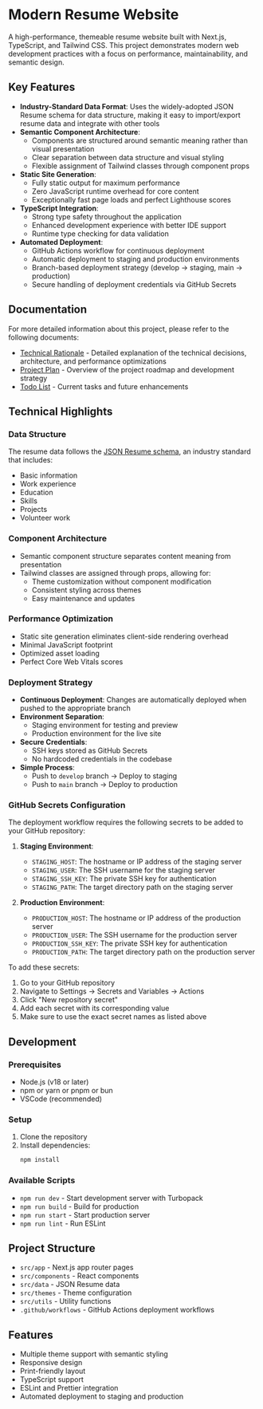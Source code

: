 # Modern Resume Website

A high-performance, themeable resume website built with Next.js, TypeScript, and Tailwind CSS. This project demonstrates modern web development practices with a focus on performance, maintainability, and semantic design.

## Key Features

- **Industry-Standard Data Format**: Uses the widely-adopted JSON Resume schema for data structure, making it easy to import/export resume data and integrate with other tools
- **Semantic Component Architecture**: 
  - Components are structured around semantic meaning rather than visual presentation
  - Clear separation between data structure and visual styling
  - Flexible assignment of Tailwind classes through component props
- **Static Site Generation**:
  - Fully static output for maximum performance
  - Zero JavaScript runtime overhead for core content
  - Exceptionally fast page loads and perfect Lighthouse scores
- **TypeScript Integration**:
  - Strong type safety throughout the application
  - Enhanced development experience with better IDE support
  - Runtime type checking for data validation
- **Automated Deployment**:
  - GitHub Actions workflow for continuous deployment
  - Automatic deployment to staging and production environments
  - Branch-based deployment strategy (develop → staging, main → production)
  - Secure handling of deployment credentials via GitHub Secrets

## Documentation

For more detailed information about this project, please refer to the following documents:

- [Technical Rationale](doc/rationale.md) - Detailed explanation of the technical decisions, architecture, and performance optimizations
- [Project Plan](doc/plan.md) - Overview of the project roadmap and development strategy
- [Todo List](doc/todo.md) - Current tasks and future enhancements

## Technical Highlights

### Data Structure
The resume data follows the [JSON Resume schema](https://jsonresume.org/), an industry standard that includes:
- Basic information
- Work experience
- Education
- Skills
- Projects
- Volunteer work

### Component Architecture
- Semantic component structure separates content meaning from presentation
- Tailwind classes are assigned through props, allowing for:
  - Theme customization without component modification
  - Consistent styling across themes
  - Easy maintenance and updates

### Performance Optimization
- Static site generation eliminates client-side rendering overhead
- Minimal JavaScript footprint
- Optimized asset loading
- Perfect Core Web Vitals scores

### Deployment Strategy
- **Continuous Deployment**: Changes are automatically deployed when pushed to the appropriate branch
- **Environment Separation**: 
  - Staging environment for testing and preview
  - Production environment for the live site
- **Secure Credentials**: 
  - SSH keys stored as GitHub Secrets
  - No hardcoded credentials in the codebase
- **Simple Process**:
  - Push to `develop` branch → Deploy to staging
  - Push to `main` branch → Deploy to production

### GitHub Secrets Configuration
The deployment workflow requires the following secrets to be added to your GitHub repository:

1. **Staging Environment**:
   - `STAGING_HOST`: The hostname or IP address of the staging server
   - `STAGING_USER`: The SSH username for the staging server
   - `STAGING_SSH_KEY`: The private SSH key for authentication
   - `STAGING_PATH`: The target directory path on the staging server

2. **Production Environment**:
   - `PRODUCTION_HOST`: The hostname or IP address of the production server
   - `PRODUCTION_USER`: The SSH username for the production server
   - `PRODUCTION_SSH_KEY`: The private SSH key for authentication
   - `PRODUCTION_PATH`: The target directory path on the production server

To add these secrets:
1. Go to your GitHub repository
2. Navigate to Settings → Secrets and Variables → Actions
3. Click "New repository secret"
4. Add each secret with its corresponding value
5. Make sure to use the exact secret names as listed above

## Development

### Prerequisites
- Node.js (v18 or later)
- npm or yarn or pnpm or bun
- VSCode (recommended)

### Setup
1. Clone the repository
2. Install dependencies:
   ```bash
   npm install
   ```

### Available Scripts
- `npm run dev` - Start development server with Turbopack
- `npm run build` - Build for production
- `npm run start` - Start production server
- `npm run lint` - Run ESLint

## Project Structure
- `src/app` - Next.js app router pages
- `src/components` - React components
- `src/data` - JSON Resume data
- `src/themes` - Theme configuration
- `src/utils` - Utility functions
- `.github/workflows` - GitHub Actions deployment workflows

## Features
- Multiple theme support with semantic styling
- Responsive design
- Print-friendly layout
- TypeScript support
- ESLint and Prettier integration
- Automated deployment to staging and production